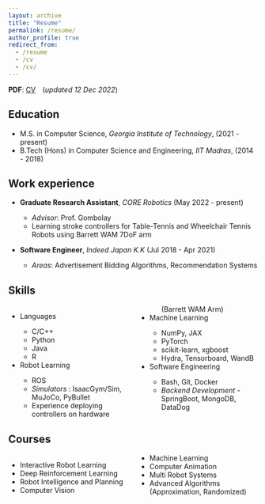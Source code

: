 ```yaml
---
layout: archive
title: "Resume"
permalink: /resume/
author_profile: true
redirect_from:
  - /resume
  - /cv
  - /cv/
---
```

<p style="text-align:left">
  <b>PDF</b>: <a href="/files/akrishna-cv.pdf">CV</a> 
  <span style="margin-left:10px">(<i>updated 12 Dec 2022</i>)</span>
</p>

Education
-----------
* M.S. in Computer Science, _Georgia Institute of Technology_, (2021 - present)
* B.Tech (Hons) in Computer Science and Engineering, _IIT Madras_, (2014 - 2018)

Work experience
----------------
* **Graduate Research Assistant**, _CORE Robotics_ (May 2022 - present)
  * _Advisor_: Prof. Gombolay
  * Learning stroke controllers for Table-Tennis and Wheelchair Tennis Robots using Barrett WAM 7DoF arm

* **Software Engineer**, _Indeed Japan K.K_ (Jul 2018 - Apr 2021)
  * _Areas_: Advertisement Bidding Algorithms, Recommendation Systems
 
Skills
--------
<div style="column-count:2; column-gap:20px;">
<ul>
  <li> Languages </li>
  <ul>
    <li> C/C++ </li>
    <li> Python </li>
    <li> Java </li>
    <li> R </li>
  </ul>
  <li> Robot Learning </li>
  <ul> 
    <li> ROS </li>
    <li> <i> Simulators </i>: IsaacGym/Sim, MuJoCo, PyBullet </li>
    <li> Experience deploying controllers on hardware (Barrett WAM Arm)</li>
  </ul>
  <li> Machine Learning </li>
  <ul>
    <li> NumPy, JAX </li>
    <li> PyTorch </li>
    <li> scikit-learn, xgboost </li>
    <li> Hydra, Tensorboard, WandB </li>
  </ul>
  <li> Software Engineering </li>
  <ul>
    <li> Bash, Git, Docker </li>
    <li> <i>Backend Development</i> - SpringBoot, MongoDB, DataDog </li>
  </ul>
</ul>
</div>


Courses
--------

<div style="column-count: 2; column-gap: 20px;">
  <ul>
    <li> Interactive Robot Learning </li>
    <li> Deep Reinforcement Learning </li>
    <li> Robot Intelligence and Planning </li>
    <li> Computer Vision </li>
    <li> Machine Learning </li>
    <li> Computer Animation </li>
    <li> Multi Robot Systems </li>
    <li> Advanced Algorithms (Approximation, Randomized) </li>
  </ul>
</div>

<!--
Publications
======
  <ul>{% for post in site.publications %}
    {% include archive-single-cv.html %}
  {% endfor %}</ul>
  
Talks
======
  <ul>{% for post in site.talks %}
    {% include archive-single-talk-cv.html %}
  {% endfor %}</ul>
  
Teaching
======
  <ul>{% for post in site.teaching %}
    {% include archive-single-cv.html %}
  {% endfor %}</ul>
   -->